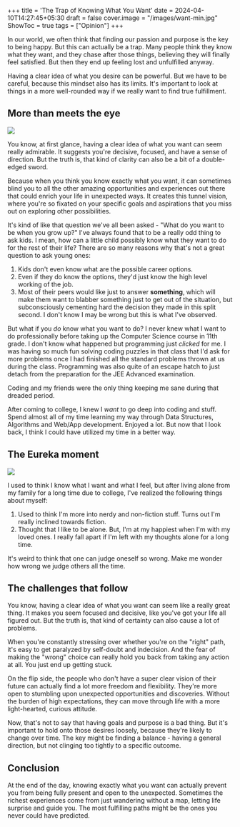+++
title = 'The Trap of Knowing What You Want'
date = 2024-04-10T14:27:45+05:30
draft = false
cover.image = "/images/want-min.jpg"
ShowToc = true
tags = ["Opinion"]
+++

In our world, we often think that finding our passion and purpose is the key to being happy. But this can actually be a trap. Many people think they know what they want, and they chase after those things, believing they will finally feel satisfied. But then they end up feeling lost and unfulfilled anyway.

Having a clear idea of what you desire can be powerful. But we have to be careful, because this mindset also has its limits. It's important to look at things in a more well-rounded way if we really want to find true fulfillment.

## More than meets the eye

![](/images/transformers.gif#center)

You know, at first glance, having a clear idea of what you want can seem really admirable. It suggests you're decisive, focused, and have a sense of direction. But the truth is, that kind of clarity can also be a bit of a double-edged sword.

Because when you think you know exactly what you want, it can sometimes blind you to all the other amazing opportunities and experiences out there that could enrich your life in unexpected ways. It creates this tunnel vision, where you're so fixated on your specific goals and aspirations that you miss out on exploring other possibilities.

It's kind of like that question we've all been asked - "What do you want to be when you grow up?" I've always found that to be a really odd thing to ask kids. I mean, how can a little child possibly know what they want to do for the rest of their life? There are so many reasons why that's not a great question to ask young ones:

1. Kids don't even know what are the possible career options.
2. Even if they do know the options, they'd just know the high level working of the job.
3. Most of their peers would like just to answer **something**, which will make them want to blabber something just to get out of the situation, but subconsciously cementing hard the decision they made in this split second. I don't know I may be wrong but this is what I've observed.

But what if you *do* know what you want to do? I never knew what I want to do professionally before taking up the Computer Science course in 11th grade. I don't know what happened but programming just *clicked* for me. I was having so much fun solving coding puzzles in that class that I'd ask for more problems once I had finished all the standard problems thrown at us during the class. Programming was also quite of an escape hatch to just detach from the preparation for the JEE Advanced examination. 

Coding and my friends were the only thing keeping me sane during that dreaded period. 

After coming to college, I knew I *want* to go deep into coding and stuff. Spend almost all of my time learning my way through Data Structures, Algorithms and Web/App development. Enjoyed a lot. But now that I look back, I think I could have utilized my time in a better way.

## The Eureka moment

![](/images/eureka.gif#center)

I used to think I know what I want and what I feel, but after living alone from my family for a long time due to college, I've realized the following things about myself:

1. Used to think I'm more into nerdy and non-fiction stuff. Turns out I'm really inclined towards fiction.
2. Thought that I like to be alone. But, I'm at my happiest when I'm with my loved ones. I really fall apart if I'm left with my thoughts alone for a long time.

It's weird to think that one can judge oneself so wrong. Make me wonder how wrong we judge others all the time.

## The challenges that follow

You know, having a clear idea of what you want can seem like a really great thing. It makes you seem focused and decisive, like you've got your life all figured out. But the truth is, that kind of certainty can also cause a lot of problems.

When you're constantly stressing over whether you're on the "right" path, it's easy to get paralyzed by self-doubt and indecision. And the fear of making the "wrong" choice can really hold you back from taking any action at all. You just end up getting stuck.

On the flip side, the people who don't have a super clear vision of their future can actually find a lot more freedom and flexibility. They're more open to stumbling upon unexpected opportunities and discoveries. Without the burden of high expectations, they can move through life with a more light-hearted, curious attitude.

Now, that's not to say that having goals and purpose is a bad thing. But it's important to hold onto those desires loosely, because they're likely to change over time. The key might be finding a balance - having a general direction, but not clinging too tightly to a specific outcome.

## Conclusion

At the end of the day, knowing exactly what you want can actually prevent you from being fully present and open to the unexpected. Sometimes the richest experiences come from just wandering without a map, letting life surprise and guide you. The most fulfilling paths might be the ones you never could have predicted.